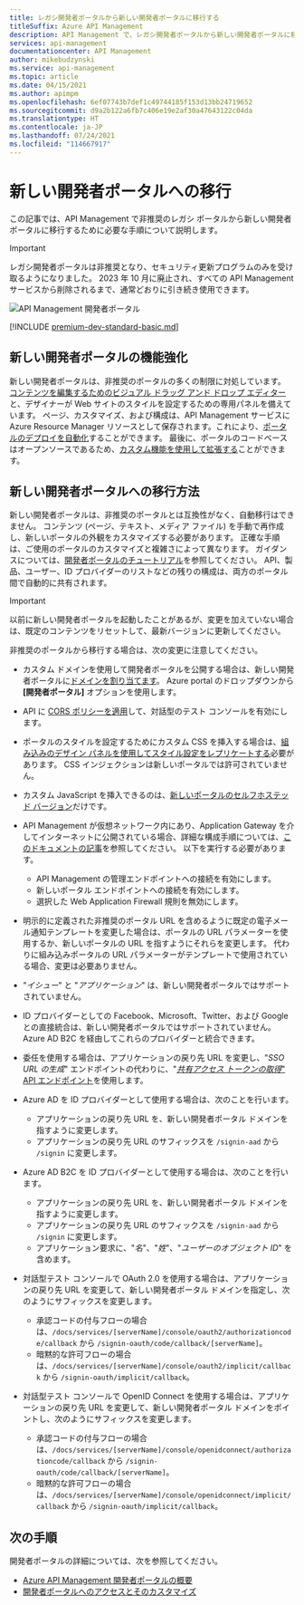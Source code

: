 ```yaml
---
title: レガシ開発者ポータルから新しい開発者ポータルに移行する
titleSuffix: Azure API Management
description: API Management で、レガシ開発者ポータルから新しい開発者ポータルに移行する方法について説明します。
services: api-management
documentationcenter: API Management
author: mikebudzynski
ms.service: api-management
ms.topic: article
ms.date: 04/15/2021
ms.author: apimpm
ms.openlocfilehash: 6ef07743b7def1c49744185f153d13bb24719652
ms.sourcegitcommit: d9a2b122a6fb7c406e19e2af30a47643122c04da
ms.translationtype: HT
ms.contentlocale: ja-JP
ms.lasthandoff: 07/24/2021
ms.locfileid: "114667917"
---
```

# <a name="migrate-to-the-new-developer-portal"></a>新しい開発者ポータルへの移行

この記事では、API Management で非推奨のレガシ ポータルから新しい開発者ポータルに移行するために必要な手順について説明します。

> [!IMPORTANT]
> レガシ開発者ポータルは非推奨となり、セキュリティ更新プログラムのみを受け取るようになりました。 2023 年 10 月に廃止され、すべての API Management サービスから削除されるまで、通常どおりに引き続き使用できます。

![API Management 開発者ポータル](media/api-management-howto-developer-portal/cover.png)

[!INCLUDE [premium-dev-standard-basic.md](../../includes/api-management-availability-premium-dev-standard-basic.md)]

## <a name="improvements-in-new-developer-portal"></a>新しい開発者ポータルの機能強化

新しい開発者ポータルは、非推奨のポータルの多くの制限に対処しています。 [コンテンツを編集するためのビジュアル ドラッグ アンド ドロップ エディター](api-management-howto-developer-portal-customize.md)と、デザイナーが Web サイトのスタイルを設定するための専用パネルを備えています。 ページ、カスタマイズ、および構成は、API Management サービスに Azure Resource Manager リソースとして保存されます。これにより、[ポータルのデプロイを自動化](automate-portal-deployments.md)することができます。 最後に、ポータルのコードベースはオープンソースであるため、[カスタム機能を使用して拡張する](api-management-howto-developer-portal.md#managed-vs-self-hosted)ことができます。

## <a name="how-to-migrate-to-new-developer-portal"></a>新しい開発者ポータルへの移行方法

新しい開発者ポータルは、非推奨のポータルとは互換性がなく、自動移行はできません。 コンテンツ (ページ、テキスト、メディア ファイル) を手動で再作成し、新しいポータルの外観をカスタマイズする必要があります。 正確な手順は、ご使用のポータルのカスタマイズと複雑さによって異なります。 ガイダンスについては、[開発者ポータルのチュートリアル](api-management-howto-developer-portal-customize.md)を参照してください。 API、製品、ユーザー、ID プロバイダーのリストなどの残りの構成は、両方のポータル間で自動的に共有されます。

> [!IMPORTANT]
> 以前に新しい開発者ポータルを起動したことがあるが、変更を加えていない場合は、既定のコンテンツをリセットして、最新バージョンに更新してください。

非推奨のポータルから移行する場合は、次の変更に注意してください。

- カスタム ドメインを使用して開発者ポータルを公開する場合は、新しい開発者ポータルに[ドメインを割り当てます](configure-custom-domain.md)。 Azure portal のドロップダウンから **[開発者ポータル]** オプションを使用します。
- API に [CORS ポリシーを適用](developer-portal-faq.md#cors)して、対話型のテスト コンソールを有効にします。
- ポータルのスタイルを設定するためにカスタム CSS を挿入する場合は、[組み込みのデザイン パネルを使用してスタイル設定をレプリケートする](api-management-howto-developer-portal-customize.md)必要があります。 CSS インジェクションは新しいポータルでは許可されていません。
- カスタム JavaScript を挿入できるのは、[新しいポータルのセルフホステッド バージョン](api-management-howto-developer-portal.md#managed-vs-self-hosted)だけです。
- API Management が仮想ネットワーク内にあり、Application Gateway を介してインターネットに公開されている場合、詳細な構成手順については、[このドキュメントの記事](api-management-howto-integrate-internal-vnet-appgateway.md)を参照してください。 以下を実行する必要があります。

    - API Management の管理エンドポイントへの接続を有効にします。
    - 新しいポータル エンドポイントへの接続を有効にします。
    - 選択した Web Application Firewall 規則を無効にします。

- 明示的に定義された非推奨のポータル URL を含めるように既定の電子メール通知テンプレートを変更した場合は、ポータルの URL パラメーターを使用するか、新しいポータルの URL を指すようにそれらを変更します。 代わりに組み込みポータルの URL パラメーターがテンプレートで使用されている場合、変更は必要ありません。
- "*イシュー*" と "*アプリケーション*" は、新しい開発者ポータルではサポートされていません。
- ID プロバイダーとしての Facebook、Microsoft、Twitter、および Google との直接統合は、新しい開発者ポータルではサポートされていません。 Azure AD B2C を経由してこれらのプロバイダーと統合できます。
- 委任を使用する場合は、アプリケーションの戻り先 URL を変更し、"*SSO URL の生成*" エンドポイントの代わりに、"[*共有アクセス トークンの取得*" API エンドポイント](/rest/api/apimanagement/2020-12-01/user/get-shared-access-token)を使用します。
- Azure AD を ID プロバイダーとして使用する場合は、次のことを行います。

    - アプリケーションの戻り先 URL を、新しい開発者ポータル ドメインを指すように変更します。
    - アプリケーションの戻り先 URL のサフィックスを `/signin-aad` から `/signin` に変更します。

- Azure AD B2C を ID プロバイダーとして使用する場合は、次のことを行います。

    - アプリケーションの戻り先 URL を、新しい開発者ポータル ドメインを指すように変更します。
    - アプリケーションの戻り先 URL のサフィックスを `/signin-aad` から `/signin` に変更します。
    - アプリケーション要求に、"*名*"、"*姓*"、"*ユーザーのオブジェクト ID*" を含めます。

- 対話型テスト コンソールで OAuth 2.0 を使用する場合は、アプリケーションの戻り先 URL を変更して、新しい開発者ポータル ドメインを指定し、次のようにサフィックスを変更します。

    - 承認コードの付与フローの場合は、`/docs/services/[serverName]/console/oauth2/authorizationcode/callback` から `/signin-oauth/code/callback/[serverName]`。
    - 暗黙的な許可フローの場合は、`/docs/services/[serverName]/console/oauth2/implicit/callback` から `/signin-oauth/implicit/callback`。
- 対話型テスト コンソールで OpenID Connect を使用する場合は、アプリケーションの戻り先 URL を変更して、新しい開発者ポータル ドメインをポイントし、次のようにサフィックスを変更します。

    - 承認コードの付与フローの場合は、`/docs/services/[serverName]/console/openidconnect/authorizationcode/callback` から `/signin-oauth/code/callback/[serverName]`。
    - 暗黙的な許可フローの場合は、`/docs/services/[serverName]/console/openidconnect/implicit/callback` から `/signin-oauth/implicit/callback`。

## <a name="next-steps"></a>次の手順

開発者ポータルの詳細については、次を参照してください。

- [Azure API Management 開発者ポータルの概要](api-management-howto-developer-portal.md)
- [開発者ポータルへのアクセスとそのカスタマイズ](api-management-howto-developer-portal-customize.md)
